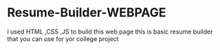 # Resume-Builder-WEBPAGE
i used HTML ,CSS ,JS to build this web page this is basic resume builder that you can use for yor college project
